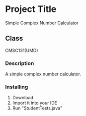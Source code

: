 # Project Title
Simple Complex Number Calculator

## Class
CMSC131(UMD)

### Description
A simple complex number calculator.

### Installing
1) Download 
2) Import it into your IDE
3) Run "StudentTests.java"
